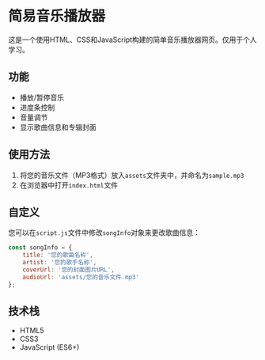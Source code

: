 # 简易音乐播放器

这是一个使用HTML、CSS和JavaScript构建的简单音乐播放器网页。仅用于个人学习。

## 功能

- 播放/暂停音乐
- 进度条控制
- 音量调节
- 显示歌曲信息和专辑封面

## 使用方法

1. 将您的音乐文件（MP3格式）放入`assets`文件夹中，并命名为`sample.mp3`
2. 在浏览器中打开`index.html`文件

## 自定义

您可以在`script.js`文件中修改`songInfo`对象来更改歌曲信息：

```javascript
const songInfo = {
    title: '您的歌曲名称',
    artist: '您的歌手名称',
    coverUrl: '您的封面图片URL',
    audioUrl: 'assets/您的音乐文件.mp3'
};
```


## 技术栈

- HTML5
- CSS3
- JavaScript (ES6+) 
